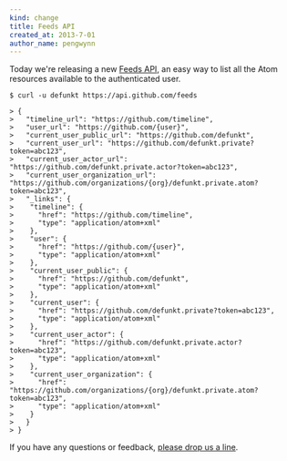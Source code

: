 ```yaml
---
kind: change
title: Feeds API
created_at: 2013-7-01
author_name: pengwynn
---
```


Today we're releasing a new [Feeds API][], an easy way to list all the Atom
resources available to the authenticated user.

``` command-line
$ curl -u defunkt https://api.github.com/feeds

> {
>   "timeline_url": "https://github.com/timeline",
>   "user_url": "https://github.com/{user}",
>   "current_user_public_url": "https://github.com/defunkt",
>   "current_user_url": "https://github.com/defunkt.private?token=abc123",
>   "current_user_actor_url": "https://github.com/defunkt.private.actor?token=abc123",
>   "current_user_organization_url": "https://github.com/organizations/{org}/defunkt.private.atom?token=abc123",
>   "_links": {
>    "timeline": {
>      "href": "https://github.com/timeline",
>      "type": "application/atom+xml"
>    },
>    "user": {
>      "href": "https://github.com/{user}",
>      "type": "application/atom+xml"
>    },
>    "current_user_public": {
>      "href": "https://github.com/defunkt",
>      "type": "application/atom+xml"
>    },
>    "current_user": {
>      "href": "https://github.com/defunkt.private?token=abc123",
>      "type": "application/atom+xml"
>    },
>    "current_user_actor": {
>      "href": "https://github.com/defunkt.private.actor?token=abc123",
>      "type": "application/atom+xml"
>    },
>    "current_user_organization": {
>      "href": "https://github.com/organizations/{org}/defunkt.private.atom?token=abc123",
>      "type": "application/atom+xml"
>    }
>   }
> }
```

If you have any questions or feedback, [please drop us a line][contact].

[Feeds API]: /v3/activity/feeds/
[contact]: https://github.com/contact?form[subject]=Feeds%20API

